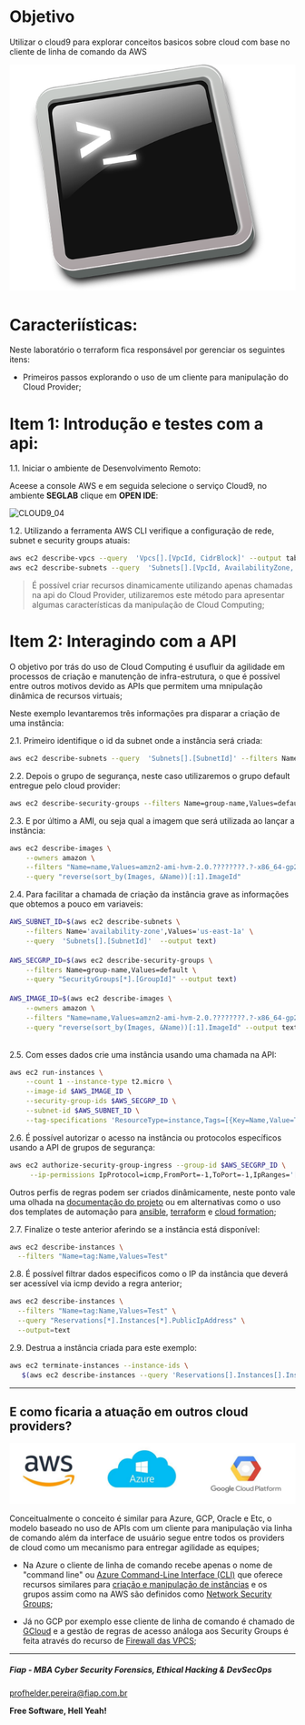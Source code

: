 # Objetivo

Utilizar o cloud9 para explorar conceitos basicos sobre cloud com base no cliente de linha de comando da AWS

![BASH](images/bash-148836_640.png)

# Caracteriísticas:

Neste laboratório o terraform fica responsável por gerenciar os seguintes itens:

- Primeiros passos explorando o uso de um cliente para manipulação do Cloud Provider;

# Item 1: Introdução e testes com a api:

1.1. Iniciar o ambiente de Desenvolvimento Remoto:

Aceese a console AWS e em seguida selecione o serviço Cloud9, no ambiente **SEGLAB** clique em **OPEN IDE**:

![CLOUD9_04](https://github.com/fiapsecdevops/mba_devsecops/blob/main/cloud9/images/CLOUD9_04.PNG)

1.2. Utilizando a ferramenta AWS CLI verifique a configuração de rede, subnet e security groups atuais:

```sh
aws ec2 describe-vpcs --query  'Vpcs[].[VpcId, CidrBlock]' --output table
aws ec2 describe-subnets --query  'Subnets[].[VpcId, AvailabilityZone, CidrBlock]' --output table
```

> É possível criar recursos dinamicamente utilizando apenas chamadas na api do Cloud Provider, utilizaremos este método para apresentar algumas características da manipulação de Cloud Computing;

# Item 2: Interagindo com a API

O objetivo por trás do uso de Cloud Computing é usufluir da agilidade em processos de criação e manutenção de infra-estrutura, o que é possível entre outros motivos devido as APIs que permitem uma mnipulação dinâmica de recursos virtuais;

Neste exemplo levantaremos três informações pra disparar a criação de uma instância:

2.1. Primeiro identifique o id da subnet onde a instância será criada:

```sh
aws ec2 describe-subnets --query  'Subnets[].[SubnetId]' --filters Name='availability-zone',Values='us-east-1a'
```

2.2. Depois o grupo de segurança, neste caso utilizaremos o grupo default entregue pelo cloud provider:

```sh
aws ec2 describe-security-groups --filters Name=group-name,Values=default --query "SecurityGroups[*].[GroupId]"
```

2.3. E por último a AMI, ou seja qual a imagem que será utilizada ao lançar a instância:

```sh
aws ec2 describe-images \
    --owners amazon \
    --filters "Name=name,Values=amzn2-ami-hvm-2.0.????????.?-x86_64-gp2" "Name=state,Values=available" \
    --query "reverse(sort_by(Images, &Name))[:1].ImageId"
```

2.4. Para facilitar a chamada de criação da instância grave as informações que obtemos a pouco em variaveis:

```sh
AWS_SUBNET_ID=$(aws ec2 describe-subnets \
    --filters Name='availability-zone',Values='us-east-1a' \
    --query  'Subnets[].[SubnetId]'  --output text)

AWS_SECGRP_ID=$(aws ec2 describe-security-groups \
    --filters Name=group-name,Values=default \
    --query "SecurityGroups[*].[GroupId]" --output text)

AWS_IMAGE_ID=$(aws ec2 describe-images \
    --owners amazon \
    --filters "Name=name,Values=amzn2-ami-hvm-2.0.????????.?-x86_64-gp2" "Name=state,Values=available" \
    --query "reverse(sort_by(Images, &Name))[:1].ImageId" --output text)
    

```

2.5. Com esses dados crie uma instância usando uma chamada na API:

```sh
aws ec2 run-instances \
    --count 1 --instance-type t2.micro \
    --image-id $AWS_IMAGE_ID \
    --security-group-ids $AWS_SECGRP_ID \
    --subnet-id $AWS_SUBNET_ID \
    --tag-specifications 'ResourceType=instance,Tags=[{Key=Name,Value=Test}]'
```

2.6. É possível autorizar o acesso na instância ou protocolos específicos usando a API de grupos de segurança:

```sh
aws ec2 authorize-security-group-ingress --group-id $AWS_SECGRP_ID \
     --ip-permissions IpProtocol=icmp,FromPort=-1,ToPort=-1,IpRanges='[{CidrIp=0.0.0.0/0}]'
```

Outros perfis de regras podem ser criados dinâmicamente, neste ponto vale uma olhada na [documentação do projeto](https://docs.aws.amazon.com/cli/latest/reference/ec2/authorize-security-group-ingress.html) ou em alternativas como o uso dos templates de automação para [ansible](https://docs.ansible.com/ansible/latest/collections/amazon/aws/ec2_group_module.html), [terraform](https://registry.terraform.io/modules/terraform-aws-modules/security-group/aws/1.0.0) e [cloud formation](https://docs.aws.amazon.com/AWSCloudFormation/latest/UserGuide/aws-properties-ec2-security-group.html);

2.7. Finalize o teste anterior aferindo se a instância está disponível:

```sh
aws ec2 describe-instances \
  --filters "Name=tag:Name,Values=Test"
```

2.8. É possível filtrar dados especificos como o IP da instância que deverá ser acessível via icmp devido a regra anterior;
```sh
aws ec2 describe-instances \
  --filters "Name=tag:Name,Values=Test" \
  --query "Reservations[*].Instances[*].PublicIpAddress" \
  --output=text
```

2.9. Destrua a instância criada para este exemplo:

```sh
aws ec2 terminate-instances --instance-ids \
   $(aws ec2 describe-instances --query 'Reservations[].Instances[].InstanceId' --filters "Name=tag:Name,Values=Test" --output text)
```
---

## E como ficaria a atuação em outros cloud providers?

![CLI_01](images/CLI_01.PNG)

Conceitualmente o conceito é similar para Azure, GCP, Oracle e Etc, o modelo baseado no uso de APIs com um cliente para manipulação via linha de comando além da interface de usuário segue entre todos os providers de cloud como um mecanismo para entregar agilidade as equipes;

- Na Azure o cliente de linha de comando recebe apenas o nome de "command line" ou [Azure Command-Line Interface (CLI)](https://docs.microsoft.com/en-us/cli/azure/) que oferece recursos similares para [criação e manipulação de instâncias](https://docs.microsoft.com/pt-br/azure/virtual-network/quick-create-cli) e os grupos assim como na AWS são definidos como [Network Security Groups](https://docs.microsoft.com/pt-br/azure/virtual-network/network-security-groups-overview);

- Já no GCP por exemplo esse cliente de linha de comando é chamado de [GCloud](https://cloud.google.com/sdk/gcloud/reference) e a gestão de regras de acesso análoga aos Security Groups é feita através do recurso de [Firewall das VPCS](https://cloud.google.com/vpc/docs/using-firewalls#gcloud);

---

##### Fiap - MBA Cyber Security Forensics, Ethical Hacking & DevSecOps
profhelder.pereira@fiap.com.br

**Free Software, Hell Yeah!**
